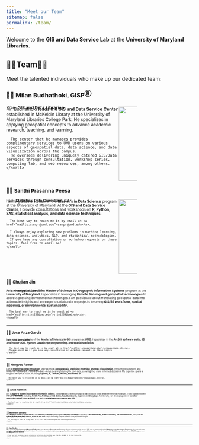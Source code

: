 ```yaml
---
title: "Meet our Team"
sitemap: false
permalink: /team/
---
```

Welcome to the **GIS and Data Service Lab** at the **University of Maryland Libraries**. 

<!-- Please feel free to visit us at {site.address} or contact us at {site.email}. -->

## 👩‍💻Team👨‍💻 

Meet the talented individuals who make up our dedicated team:

<h3>👨‍💻 Milan Budhathoki, GISP<sup>Ⓡ</sup></h3>
<sub>Role: <b>GIS and Data Librarian</b></sub>

<div style="display: flex; margin-top: -10px;">
  <div style="display: inline-block; width: 75%; text-align: left;">
    <small>
      Mr. Budhathoki <b>leads the GIS and Data Service Center</b> established in McKeldin Library at the University of Maryland Libraries College Park.  
      He specializes in applying geospatial concepts to advance academic research, teaching, and learning.  

      The center that he manages provides complimentary services to UMD users on various aspects of geospatial data, data science, and data visualization across the campus.  
      He oversees delivering uniquely catered GIS/Data services through consultation, workshop series, computing lab, and web resources, among others.  
    </small>
  </div>
  <div style="display: inline-block; width: 25%; text-align: right;">
    <img src="https://www.lib.umd.edu/sites/default/files/styles/optimized/public/people/mbudhathoki.png?itok=-qOwI2tI" alt="Milan Budhathoki" width="200"/>
  </div>
  <div style="clear:both;"></div>
</div>

<h3>👩‍🎓 Santhi Prasanna Peesa</h3>
<sub>Role: <b>Statistical Data Consultant-GA</b></sub>

<div style="display: flex; margin-top: -10px;">
  <div style="display: inline-block; width: 75%; text-align: left;">
    <small>
      I am a graduate student in the <b>Master’s in Data Science</b> program at the University of Maryland.  
      At the <b>GIS and Data Service Center</b>, I provide consultations and workshops on <b>R, Python, SAS, statistical analysis, and data science techniques</b>.  

      The best way to reach me is by email at <a href="mailto:sanpr@umd.edu">sanpr@umd.edu</a>.  

      I always enjoy exploring new problems in machine learning, data science, analytics, NLP, and statistical methodologies.  
      If you have any consultation or workshop requests on these topics, feel free to email me!  
    </small>
  </div>
  <div style="display: inline-block; width: 25%; text-align: right;">
    <img src="https://drive.google.com/uc?export=view&id=13Kt0T4mMQDp3d8YiDiaYSOs7uPxul4Ln" alt="Santhi Peesa" width="200"/>
  </div>
  <div style="clear:both;"></div>
</div>  


<h3>👨‍🎓 Shujian Jin</h3>
<sub>Role: <b>Geospatial Specialist</b></sub>

<div style="display: flex; margin-top: -10px;">
  <div style="display: inline-block; width: 75%; text-align: left;">
    <small>
      As a recent graduate of the <b>Master of Science in Geographic Information Systems</b> program at the <b>University of Maryland</b>,  
      I specialize in leveraging <b>Remote Sensing and geospatial technologies</b> to address pressing environmental challenges.  
      I am passionate about translating geospatial data into actionable insights and am eager to collaborate on projects  
      involving <b>GIS/RS workflows, spatial modeling, or environmental sustainability</b>.  

      The best way to reach me is by email at <a href="mailto:sjin1239@umd.edu">sjin1239@umd.edu</a>.  
    </small>
  </div>
  <div style="display: inline-block; width: 25%; text-align: right;"></div>
  <div style="clear:both;"></div>
</div>  

<hr>

<h3>👨‍🎓 Jose Anza Garcia</h3>
<sub>Role: <b>GIS Specialist</b></sub>

<div style="display: flex; margin-top: -10px;">
  <div style="display: inline-block; width: 75%; text-align: left;">
    <small>
      I am a recent graduate of the <b>Master of Science in GIS</b> program at <b>UMD</b>.  
      I specialize in the <b>ArcGIS software suite, 3D and indoors GIS, Python, JavaScript programming, and spatial statistics</b>.  

      The best way to reach me is by email at <a href="mailto:janzagar@umd.edu">janzagar@umd.edu</a>.  
      Please email me if you have any consultation or workshop requests on these topics.  
    </small>
  </div>
  <div style="display: inline-block; width: 25%; text-align: right;"></div>
  <div style="clear:both;"></div>
</div>  

<hr>

<h3>👨‍🎓 Hrugved Pawar</h3>
<sub>Role: <b>Statistical Data Consultant</b></sub>

<div style="display: flex; margin-top: -10px;">
  <div style="display: inline-block; width: 75%; text-align: left;">
    <small>
      I am a <b>Statistical Data Consultant</b>, specializing in <b>data analysis, statistical modeling, and data visualization</b>.  
      Through consultations and hands-on workshops, I help individuals derive meaningful insights from data, ensuring  
      they make informed decisions. My expertise spans a range of analytical tools, including <b>Python, R, Tableau, NVivo, and Power BI</b>.  

      The best way to reach me is by email at <a href="mailto:hpawar@umd.edu">hpawar@umd.edu</a>.  
    </small>
  </div>
  <div style="display: inline-block; width: 25%; text-align: right;"></div>
  <div style="clear:both;"></div>
</div>  

<hr>

<h3>👩‍🎓 Anna Harmon</h3>
<sub>Role: <b>GIS Specialist</b></sub>

<div style="display: flex; margin-top: -10px;">
  <div style="display: inline-block; width: 75%; text-align: left;">
    <small>
      I am a <b>Master’s student in Geospatial Information Science</b>, passionate about leveraging spatial data  
      to tackle social and environmental challenges.  
      I have experience with a range of <b>Esri tools</b>, including <b>ArcGIS Pro, ArcMap, ArcGIS Online, Hub, Dashboards, Explorer, and StoryMaps</b>.  
      Additionally, I am developing skills in <b>workflow automation using Python and ArcPy</b>, as well as <b>spatial database creation with SQL</b>.  

      The best way to reach me is by email at <a href="mailto:aharmon8@umd.edu">aharmon8@umd.edu</a>.  
    </small>
  </div>
  <div style="display: inline-block; width: 25%; text-align: right;"></div>
  <div style="clear:both;"></div>
</div>  

<hr>

<h3>👩‍🎓 Mohneet Sandhu</h3>
<sub>Role: <b>Statistical Consultant</b></sub>

<div style="display: flex; margin-top: -10px;">
  <div style="display: inline-block; width: 75%; text-align: left;">
    <small>
      I’m a <b>Master’s student in Data Science</b> at the <b>University of Maryland</b>, working as a <b>Statistical Consultant</b>.  
      I specialize in <b>machine learning, statistical modeling, and data visualization</b>, using tools like <b>Python, R, SPSS, SAS, SQL, Tableau, Power BI, and AWS</b>.  
      I enjoy translating complex data into clear, actionable insights.  

      The best way to reach me is by email at <a href="mailto:mohneet@umd.edu">mohneet@umd.edu</a>.  
    </small>
  </div>
  <div style="display: inline-block; width: 25%; text-align: right;"></div>
  <div style="clear:both;"></div>
</div>  

<hr>

<h3>👨‍💻 Jim Nealis</h3>
<sub>Role: <b>Map Collection Volunteer</b></sub>

<div style="display: flex; margin-top: -10px;">
  <div style="display: inline-block; width: 75%; text-align: left;">
    <small>
      I am a graduate of the <b>University of Maryland, College Park</b>, with degrees in <b>Geography and Sociology</b>.  
      I began volunteering at the library in 2011, after my retirement from the <b>Washington Suburban Sanitary Commission</b>  
      (the water and sewer agency serving the Maryland suburbs of D.C.), where I worked as an <b>assistant engineer, cartographer, and contract manager</b>.  
      I like <b>maps and atlases</b> and have been the ‘curator’ of the <b>McKeldin map collection of over 100,000 maps</b> for more than ten years.  

      If you need help locating a map in our procured collection—which includes maps from the <b>1800s to the 21st Century</b>—  
      please email me at <a href="mailto:jenealis@aol.com">jenealis@aol.com</a>.  
    </small>
  </div>
  <div style="display: inline-block; width: 25%; text-align: right;"></div>
  <div style="clear:both;"></div>
</div>
